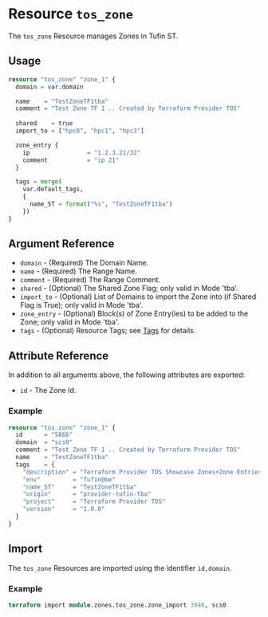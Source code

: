 # Resource `tos_zone`

The `tos_zone` Resource manages Zones in Tufin ST.

## Usage

```terraform
resource "tos_zone" "zone_1" {
  domain = var.domain

  name    = "TestZoneTF1tba"
  comment = "Test Zone TF 1 .. Created by Terraform Provider TOS"
  
  shared    = true
  import_to = ["hpc0", "hpc1", "hpc3"]

  zone_entry {
    ip                = "1.2.3.21/32"
    comment           = "ip 21"
  }

  tags = merge(
    var.default_tags,
    {
      name_ST = format("%s", "TestZoneTF1tba")
    })
}
```

## Argument Reference

* `domain` - (Required) The Domain Name.
* `name` - (Required) The Range Name.
* `comment` - (Required) The Range Comment.
* `shared` - (Optional) The Shared Zone Flag; only valid in Mode 'tba'.
* `import_to` - (Optional) List of Domains to import the Zone into (if Shared Flag is True); only valid in Mode 'tba'.
* `zone_entry` - (Optional) Block(s) of Zone Entry(ies) to be added to the Zone; only valid in Mode 'tba'.
* `tags` - (Optional) Resource Tags; see [Tags](tag.md) for details.

## Attribute Reference

In addition to all arguments above, the following attributes are exported:

* `id` - The Zone Id.

### Example

```terraform
resource "tos_zone" "zone_1" {
  id      = "5866"
  domain  = "scs0"
  comment = "Test Zone TF 1 .. Created by Terraform Provider TOS"
  name    = "TestZoneTF1tba"
  tags    = {
    "description" = "Terraform Provider TOS Showcase Zones+Zone Entries"
    "env"         = "Tufin@me"
    "name_ST"     = "TestZoneTF1tba"
    "origin"      = "provider-tufin-tba"
    "project"     = "Terraform Provider TOS"
    "version"     = "1.0.0"
  }
}
```

## Import

The `tos_zone` Resources are imported using the identifier `id,domain`.

### Example

```terraform
terraform import module.zones.tos_zone.zone_import 3946, scs0
```
